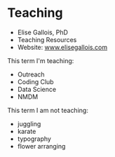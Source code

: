 # Teaching

- Elise Gallois, PhD
- Teaching Resources
- Website: www.elisegallois.com

This term I'm teaching:
- Outreach
- Coding Club
- Data Science
- NMDM 

This term I am not teaching:
- juggling
- karate
- typography
- flower arranging
